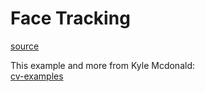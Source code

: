 <!--<script src="https://cdnjs.cloudflare.com/ajax/libs/p5.js/0.6.1/p5.min.js"></script>-->
<script src="https://cdnjs.cloudflare.com/ajax/libs/p5.js/0.6.1/addons/p5.dom.min.js"></script>
<script src="https://www.auduno.com/clmtrackr/build/clmtrackr.min.js"></script>

# Face Tracking 

<a href="face_tracking.js">source</a> 

<main></main>

<script src="face_tracking.js"></script>


This example and more from Kyle Mcdonald:  
<a href="https://kylemcdonald.github.io/cv-examples/">cv-examples</a> 
